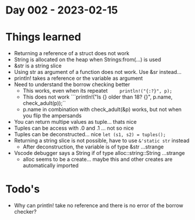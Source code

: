 # Day 002 - 2023-02-15

# Things learned
* Returning a reference of a struct does not work
* String is allocated on the heap when Strings:from(...) is used
* &str is a string slice
* Using str as argument of a function does not work. Use &sr instead...
* println! takes a reference or the variable as argument
* Need to understand the borrow checking better
  * This works, even when its repeatet ```    println!("{:?}", p);```
  * This does not work ```println!("Is {} older than 18? {}", p.name, check_adult(p));``
  * p.name in combination with check_adult(&p) works, but not when you flip the ampersands
* You can return multipe values as tuple... thats nice
* Tuples can be access with .0 and .1 ... not so nice
* Tuples can be deconstructed... nice ```let (s1, s2) = tuples();```
* Returning a string slice is not possible, have to use ```&'static str``` instead
  * After deconstruction, the variable is of type &str ...strange
* Vscode debugger says a String if of type alloc::string::String ...strange
  * alloc seems to be a create... maybe this and other creates are automatically imported

# Todo's
* Why can println! take no reference and there is no error of the borrow checker?
